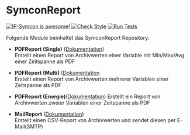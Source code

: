 # SymconReport

[![IP-Symcon is awesome!](https://img.shields.io/badge/IP--Symcon-5.1-blue.svg)](https://www.symcon.de)
[![Check Style](https://github.com/symcon/SymconReport/workflows/Check%20Style/badge.svg)](https://github.com/symcon/SymconReport/actions)
[![Run Tests](https://github.com/symcon/SymconReport/workflows/Run%20Tests/badge.svg)](https://github.com/symcon/SymconReport/actions)

Folgende Module beinhaltet das SymconReport Repository:

- __PDFReport (Single)__ ([Dokumentation](PDFReportSingle))  
    Erstellt einen Report von Archivwerten einer Variable mit Min/Max/Avg einer Zeitspanne als PDF

- __PDFReport (Multi)__ ([Dokumentation](PDFReportMulti)  
    Erstellt einen Report von Archivwerten mehrerer Variablen einer Zeitspanne als PDF

- __PDFReport (Energie)__([Dokumentation](PDFReportEnergie))
    Erstellt ein Report von Archivwerten zweier Variablen einer Zeitspanne als PDF

- __MailReport__ ([Dokumentation](MailReport))  
    Erstellt einen CSV-Report von Archivwerten und sendet diesen per E-Mail(SMTP)
